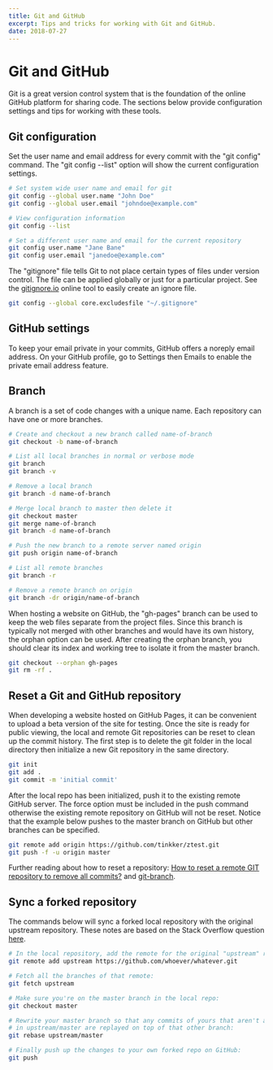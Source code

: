 ```yaml
---
title: Git and GitHub
excerpt: Tips and tricks for working with Git and GitHub.
date: 2018-07-27
---
```


# Git and GitHub

Git is a great version control system that is the foundation of the online GitHub platform for sharing code. The sections below provide configuration settings and tips for working with these tools.

## Git configuration

Set the user name and email address for every commit with the "git config" command. The "git config --list" option will show the current configuration settings.

```bash
# Set system wide user name and email for git
git config --global user.name "John Doe"
git config --global user.email "johndoe@example.com"

# View configuration information
git config --list

# Set a different user name and email for the current repository
git config user.name "Jane Bane"
git config user.email "janedoe@example.com"
```

The "gitignore" file tells Git to not place certain types of files under version control. The file can be applied globally or just for a particular project. See the [gitignore.io](https://www.gitignore.io) online tool to easily create an ignore file.

```bash
git config --global core.excludesfile "~/.gitignore"
```

## GitHub settings

To keep your email private in your commits, GitHub offers a noreply email
address. On your GitHub profile, go to Settings then Emails to enable the
private email address feature.

## Branch

A branch is a set of code changes with a unique name. Each repository can have one or more branches.

```bash
# Create and checkout a new branch called name-of-branch
git checkout -b name-of-branch

# List all local branches in normal or verbose mode
git branch
git branch -v

# Remove a local branch
git branch -d name-of-branch

# Merge local branch to master then delete it
git checkout master
git merge name-of-branch
git branch -d name-of-branch

# Push the new branch to a remote server named origin
git push origin name-of-branch

# List all remote branches
git branch -r

# Remove a remote branch on origin
git branch -dr origin/name-of-branch
```

When hosting a website on GitHub, the "gh-pages" branch can be used to keep the
web files separate from the project files. Since this branch is typically not
merged with other branches and would have its own history, the orphan option can be used. After creating the orphan branch, you should clear its
index and working tree to isolate it from the master branch.

```bash
git checkout --orphan gh-pages
git rm -rf .
```

## Reset a Git and GitHub repository

When developing a website hosted on GitHub Pages, it can be convenient to
upload a beta version of the site for testing. Once the site is ready for
public viewing, the local and remote Git repositories can be reset to clean up
the commit history. The first step is to delete the git folder in the local
directory then initialize a new Git repository in the same directory.

```bash
git init
git add .
git commit -m 'initial commit'
```

After the local repo has been initialized, push it to the existing remote GitHub server. The force option must be included in the push command otherwise the existing remote repository on GitHub will not be reset. Notice that the example below pushes to the master branch on GitHub but other branches can be specified.

```bash
git remote add origin https://github.com/tinkker/ztest.git
git push -f -u origin master
```

Further reading about how to reset a repository: [How to reset a remote GIT repository to remove all commits?](http://stackoverflow.com/questions/2006172/how-to-reset-a-remote-git-repository-to-remove-all-commits) and [git-branch](http://git-scm.com/docs/git-branch).

## Sync a forked repository

The commands below will sync a forked local repository with the original
upstream repository. These notes are based on the Stack Overflow question 
[here](https://stackoverflow.com/questions/7244321/how-do-i-update-a-github-forked-repository). 

```bash
# In the local repository, add the remote for the original "upstream" repo:
git remote add upstream https://github.com/whoever/whatever.git

# Fetch all the branches of that remote:
git fetch upstream

# Make sure you're on the master branch in the local repo:
git checkout master

# Rewrite your master branch so that any commits of yours that aren't already
# in upstream/master are replayed on top of that other branch:
git rebase upstream/master

# Finally push up the changes to your own forked repo on GitHub:
git push
```
